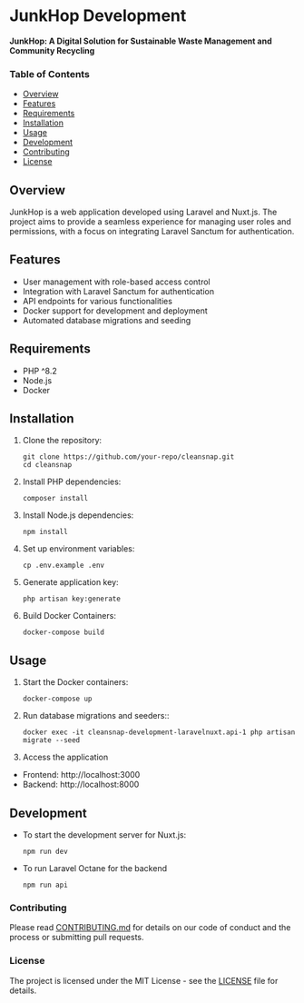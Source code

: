 # JunkHop Development
**JunkHop: A Digital Solution for Sustainable Waste Management and Community Recycling**

<!-- TOC -->
### Table of Contents

- [Overview](#overview)
- [Features](#features)
- [Requirements](#requirements)
- [Installation](#installation)
- [Usage](#usage)
- [Development](#development)
- [Contributing](#contributing)
- [License](#license)

<!-- /TOC -->

## Overview

JunkHop is a web application developed using Laravel and Nuxt.js. The project aims to provide a seamless experience for managing user roles and permissions, with a focus on integrating Laravel Sanctum for authentication.

## Features

- User management with role-based access control
- Integration with Laravel Sanctum for authentication
- API endpoints for various functionalities
- Docker support for development and deployment
- Automated database migrations and seeding

## Requirements

- PHP ^8.2
- Node.js
- Docker

## Installation

1. Clone the repository:
    ```shell
    git clone https://github.com/your-repo/cleansnap.git
    cd cleansnap
    ```

2. Install PHP dependencies:
    ```shell
    composer install
    ```

3. Install Node.js dependencies:
    ```shell
    npm install
    ```

4. Set up environment variables:
    ```shell
    cp .env.example .env
    ```

5. Generate application key:
    ```shell
    php artisan key:generate
    ```

6. Build Docker Containers:
    ```shell
    docker-compose build
    ```

## Usage

1. Start the Docker containers:
    ```shell
    docker-compose up
    ```

2. Run database migrations and seeders::
    ```shell
    docker exec -it cleansnap-development-laravelnuxt.api-1 php artisan migrate --seed
    ```

3. Access the application
  * Frontend: http://localhost:3000
  * Backend: http://localhost:8000

## Development

* To start the development server for Nuxt.js:
    ```shell
    npm run dev
    ```

* To run Laravel Octane for the backend
    ```shell
    npm run api
    ```

### Contributing
Please read [CONTRIBUTING.md](/) for details on our code of conduct and the process or submitting pull requests.

### License
The project is licensed under the MIT License - see the [LICENSE](/LICENSE) file for details.
